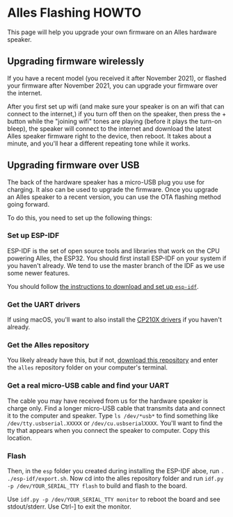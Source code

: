 # Alles Flashing HOWTO

This page will help you upgrade your own firmware on an Alles hardware speaker.

## Upgrading firmware wirelessly

If you have a recent model (you received it after November 2021), or flashed your firmware after November 2021, you can upgrade your firmware over the internet.  

After you first set up wifi (and make sure your speaker is on an wifi that can connect to the internet,) if you turn off then on the speaker, then press the + button while the "joining wifi" tones are playing (before it plays the turn-on bleep), the speaker will connect to the internet and download the latest Alles speaker firmware right to the device, then reboot. It takes about a minute, and you'll hear a different repeating tone while it works. 


## Upgrading firmware over USB

The back of the hardware speaker has a micro-USB plug you use for charging. It also can be used to upgrade the firmware. Once you upgrade an Alles speaker to a recent version, you can use the OTA flashing method going forward. 

To do this, you need to set up the following things:

### Set up ESP-IDF

ESP-IDF is the set of open source tools and libraries that work on the CPU powering Alles, the ESP32. You should first install ESP-IDF on your system if you haven't already. We tend to use the master branch of the IDF as we use some newer features.

You should follow [the instructions to download and set up `esp-idf`](http://esp-idf.readthedocs.io/en/latest/get-started/). 

### Get the UART drivers

If using macOS, you'll want to also install the [CP210X drivers](https://www.silabs.com/developers/usb-to-uart-bridge-vcp-drivers) if you haven't already. 

### Get the Alles repository

You likely already have this, but if not, [download this repository](https://github.com/bwhitman/alles/archive/refs/heads/main.zip) and enter the `alles` repository folder on your computer's terminal. 

### Get a real micro-USB cable and find your UART

The cable you may have received from us for the hardware speaker is charge only. Find a longer micro-USB cable that transmits data and connect it to the computer and speaker. Type `ls /dev/*usb*` to find something like `/dev/tty.usbserial.XXXXX` or `/dev/cu.usbserialXXXX`.  You'll want to find the tty that appears when you connect the speaker to computer. Copy this location. 

### Flash

Then, in the `esp` folder you created during installing the ESP-IDF aboe, run `. ./esp-idf/export.sh`. Now cd into the alles repository folder and run `idf.py -p /dev/YOUR_SERIAL_TTY flash` to build and flash to the board.

Use `idf.py -p /dev/YOUR_SERIAL_TTY monitor` to reboot the board and see stdout/stderr. Use Ctrl-] to exit the monitor.

